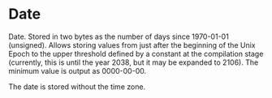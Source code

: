 # Date

Date. Stored in two bytes as the number of days since 1970-01-01 (unsigned). Allows storing values from just after the beginning of the Unix Epoch to the upper threshold defined by a constant at the compilation stage (currently, this is until the year 2038, but it may be expanded to 2106).
The minimum value is output as 0000-00-00.

The date is stored without the time zone.

